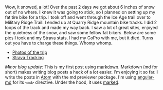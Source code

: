Wow, it snowed, a lot! Over the past 2 days we got about 6 inches of snow out of no where. I knew it was going to stick, so I planned on setting up my fat tire bike for a trip. I took off and went through the Ice Age trail over to Military Ridge Trail. I ended up at Quarry Ridge mountain bike tracks. I did 2 loops of the track and made my way back. I saw a lot of great sites, enjoyed the quietness of the snow, and saw some fellow fat bikers. Below are some pics I took and my Strava stats. I had my GoPro with me, but it died. Turns out you have to charge these things. Whomp whomp.

+ [Photos of the trip](https://goo.gl/photos/iNRQhs3kxw3Dj7uh7)
+ [Strava Tracking](https://www.strava.com/activities/436834716)

_Minor blog update:_ This is my first post using [markdown](https://help.github.com/articles/markdown-basics/). Markdown (md for short) makes writing blog posts a heck of a lot easier. I'm enjoying it so far. I write the posts in [Atom](https://atom.io/) with the md previewer package. I'm using [angular-md](https://www.npmjs.com/package/angular-md) for its `<md>` directive. Under the hood, it uses [marked](https://github.com/chjj/marked).
